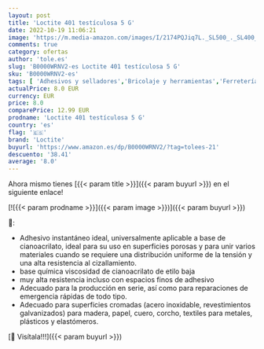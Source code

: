 ```yaml
---
layout: post
title: 'Loctite 401 testículosa 5 G'
date: 2022-10-19 11:06:21
image: 'https://m.media-amazon.com/images/I/2174PQJiq7L._SL500_._SL400_.jpg'
comments: true
category: ofertas
author: 'tole.es'
slug: 'B0000WRNV2-es Loctite 401 testículosa 5 G'
sku: 'B0000WRNV2-es'
tags: [ 'Adhesivos y selladores','Bricolaje y herramientas','Ferretería','Pegamentos instantáneos','loctite','🇪🇸', ]
actualPrice: 8.0 EUR
currency: EUR
price: 8.0
comparePrice: 12.99 EUR
prodname: 'Loctite 401 testículosa 5 G'
country: 'es'
flag: '🇪🇸'
brand: 'Loctite'
buyurl: 'https://www.amazon.es/dp/B0000WRNV2/?tag=tolees-21'
descuento: '38.41'
average: '8.0'
---
```


Ahora mismo tienes [{{< param title >}}]({{< param buyurl >}}) en el siguiente enlace!

[![{{< param prodname >}}]({{< param image >}})]({{< param buyurl >}})

🔎:

- Adhesivo instantáneo ideal, universalmente aplicable a base de cianoacrilato, ideal para su uso en superficies porosas y para unir varios materiales cuando se requiere una distribución uniforme de la tensión y una alta resistencia al cizallamiento.
- base química viscosidad de cianoacrilato de etilo baja
- muy alta resistencia incluso con espacios finos de adhesivo
- Adecuado para la producción en serie, así como para reparaciones de emergencia rápidas de todo tipo.
- Adecuado para superficies cromadas (acero inoxidable, revestimientos galvanizados) para madera, papel, cuero, corcho, textiles para metales, plásticos y elastómeros.

[🛒 Visítala!!!]({{< param buyurl >}})
